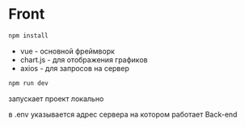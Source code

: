 # Front


```sh
npm install
```
- vue - основной фреймворк
- chart.js - для отображения графиков
- axios - для запросов на сервер

```sh
npm run dev
```
запускает проект локально

в .env указывается адрес сервера на котором работает Back-end